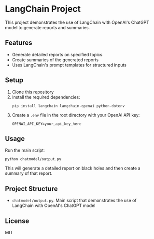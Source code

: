 # LangChain Project

This project demonstrates the use of LangChain with OpenAI's ChatGPT model to generate reports and summaries.

## Features

- Generate detailed reports on specified topics
- Create summaries of the generated reports
- Uses LangChain's prompt templates for structured inputs

## Setup

1. Clone this repository
2. Install the required dependencies:
   ```
   pip install langchain langchain-openai python-dotenv
   ```
3. Create a `.env` file in the root directory with your OpenAI API key:
   ```
   OPENAI_API_KEY=your_api_key_here
   ```

## Usage

Run the main script:

```
python chatmodel/output.py
```

This will generate a detailed report on black holes and then create a summary of that report.

## Project Structure

- `chatmodel/output.py`: Main script that demonstrates the use of LangChain with OpenAI's ChatGPT model

## License

MIT 